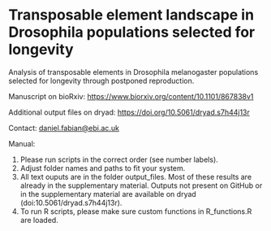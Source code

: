 # Transposable element landscape in Drosophila populations selected for longevity
Analysis of transposable elements in Drosophila melanogaster populations selected for longevity through postponed reproduction.

Manuscript on bioRxiv: https://www.biorxiv.org/content/10.1101/867838v1

Additional output files on dryad: https://doi.org/10.5061/dryad.s7h44j13r

Contact: daniel.fabian@ebi.ac.uk

Manual:
1. Please run scripts in the correct order (see number labels).
2. Adjust folder names and paths to fit your system.
3. All text ouputs are in the folder output_files. Most of these results are already in the supplementary material. Outputs not present on GitHub or in the supplementary material are available on dryad (doi:10.5061/dryad.s7h44j13r).
4. To run R scripts, please make sure custom functions in R_functions.R are loaded.
